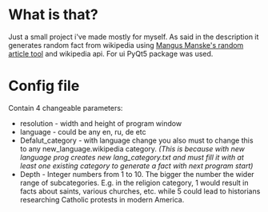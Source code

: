 # What is that?
Just a small project i've made mostly for myself. As said in the description  it generates random fact from wikipedia using [Mangus Manske's random article tool](https://magnustools.toolforge.org/randomarticle.php) and wikipedia api. For ui PyQt5 package was used.
# Config file
Contain 4 changeable  parameters:
- resolution - width and height of program window
- language - could be any en, ru, de etc
- Defalut_category - with language change you also must to change this to any new_language.wikipedia category.
_(This is because with new language prog creates new lang_category.txt and must fill it with at least one existing category to generate a fact with next program start)_
- Depth - Integer numbers from 1 to 10. The bigger the number the wider range of subcategories. E.g. in the religion category, 1 would result in facts about saints, various churches, etc. while 5 could lead to historians researching Catholic protests in modern America.
